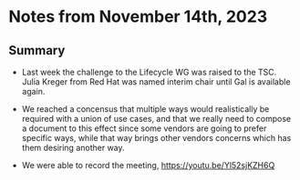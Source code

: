 # Notes from November 14th, 2023

## Summary

- Last week the challenge to the Lifecycle WG was raised to the TSC. Julia Kreger from Red Hat was named interim chair until Gal is available again.

- We reached a concensus that multiple ways would realistically be required with a union of use cases, and that we really need to compose a document to this effect since some vendors are going to prefer specific ways, while that way brings other vendors concerns which has them desiring another way.

- We were able to record the meeting, https://youtu.be/Yl52sjKZH6Q
